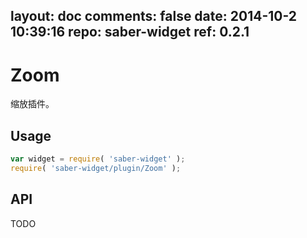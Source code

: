 layout: doc
comments: false
date: 2014-10-2 10:39:16
repo: saber-widget
ref: 0.2.1
---

# Zoom

缩放插件。


## Usage

``` javascript
var widget = require( 'saber-widget' );
require( 'saber-widget/plugin/Zoom' );
```

## API

TODO

